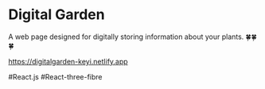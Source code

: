 # Digital Garden

A web page designed for digitally storing information about your plants. 🍀🍀🍀

https://digitalgarden-keyi.netlify.app

#React.js #React-three-fibre
